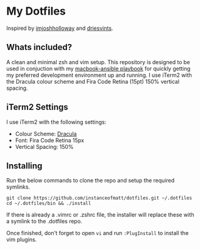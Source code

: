 # My Dotfiles
Inspired by [imjoshholloway](https://github.com/imjoshholloway/dotfiles) and [driesvints](https://github.com/driesvints/dotfiles).

## Whats included?
A clean and minimal zsh and vim setup. This repository is designed to be used in conjuction with my [macbook-ansible playbook](https://github.com/instanceofmatt) for quickly getting my preferred development environment up and running. I use iTerm2 with the Dracula colour scheme and Fira Code Retina (15pt) 150% vertical spacing.

## iTerm2 Settings
I use iTerm2 with the following settings:

- Colour Scheme: [Dracula](https://draculatheme.com/iterm/)
- Font: Fira Code Retina 15px
- Vertical Spacing: 150%

## Installing
Run the below commands to clone the repo and setup the required symlinks.
```
git clone https://github.com/instanceofmatt/dotfiles.git ~/.dotfiles
cd ~/.dotfiles/bin && ./install
```
If there is already a .vimrc or .zshrc file, the installer will replace these with a symlink to the .dotfiles repo.

Once finished, don't forget to open ```vi``` and run ```:PlugInstall``` to install the vim plugins.
